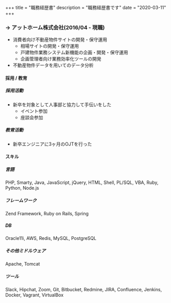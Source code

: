 +++
title = "職務経歴書"
description = "職務経歴書です"
date = "2020-03-11"
+++

### -> アットホーム株式会社(2016/04 - 現職)
- 消費者向け不動産物件サイトの開発・保守運用
  - 相場サイトの開発・保守運用
  - 戸建物件業務システム新機能の企画・開発・保守運用
  - 企画管理者向け業務効率化ツールの開発
- 不動産物件データを用いてのデータ分析

#### 採用 / 教育
##### 採用活動
- 新卒を対象として人事部と協力して手伝いをした
  - イベント参加
  - 座談会参加
##### 教育活動
- 新卒エンジニアに3ヶ月のOJTを行った

#### スキル
##### 言語
PHP, Smarty, Java, JavaScript, jQuery, HTML, Shell, PL/SQL, VBA, Ruby, Python, Node.js

##### フレームワーク
Zend Framework, Ruby on Rails, Spring

##### DB
Oracle11i, AWS, Redis, MySQL, PostgreSQL

##### その他ミドルウェア
Apache, Tomcat

##### ツール
Slack, Hipchat, Zoom, Git, Bitbucket, Redmine, JIRA, Confluence, Jenkins, Docker, Vagrant, VirtualBox